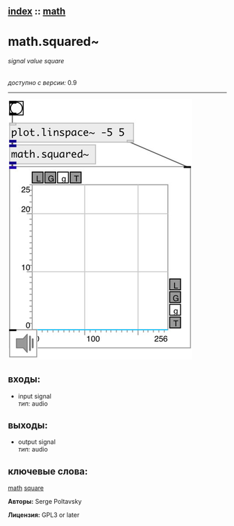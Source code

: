 [index](index.html) :: [math](category_math.html)
---

# math.squared~

###### signal value square

*доступно с версии:* 0.9

---




[![example](../examples/img/math.squared~.jpg)](../examples/pd/math.squared~.pd)









## входы:

* input signal<br>
_тип:_ audio



## выходы:

* output signal<br>
_тип:_ audio



## ключевые слова:

[math](keywords/math.html)
[square](keywords/square.html)






**Авторы:** Serge Poltavsky




**Лицензия:** GPL3 or later





